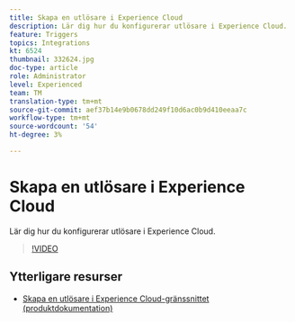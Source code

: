 ```yaml
---
title: Skapa en utlösare i Experience Cloud
description: Lär dig hur du konfigurerar utlösare i Experience Cloud.
feature: Triggers
topics: Integrations
kt: 6524
thumbnail: 332624.jpg
doc-type: article
role: Administrator
level: Experienced
team: TM
translation-type: tm+mt
source-git-commit: aef37b14e9b0678dd249f10d6ac0b9d410eeaa7c
workflow-type: tm+mt
source-wordcount: '54'
ht-degree: 3%

---
```



# Skapa en utlösare i Experience Cloud

Lär dig hur du konfigurerar utlösare i Experience Cloud.

>[!VIDEO](https://video.tv.adobe.com/v/332624?quality=12)

## Ytterligare resurser

* [Skapa en utlösare i Experience Cloud-gränssnittet (produktdokumentation)](https://experienceleague.adobe.com/docs/campaign-standard/using/integrating-with-adobe-cloud/working-with-campaign-and-triggers/configuring-triggers-in-experience-cloud.html?lang=en#creating-a-trigger-in-the-experience-cloud-interface)

